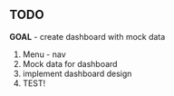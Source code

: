 ## TODO

**GOAL** - create dashboard with mock data

1. Menu - nav
2. Mock data for dashboard
3. implement dashboard design
4. TEST!